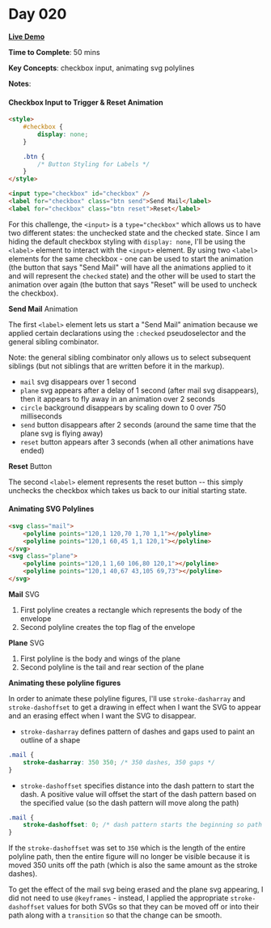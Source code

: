 # Day 020

**<a href="https://css100.aniqa.dev#day-020">Live Demo</a>**

**Time to Complete**: 50 mins

**Key Concepts**: checkbox input, animating svg polylines

**Notes**:

#### Checkbox Input to Trigger & Reset Animation

```html
<style>
	#checkbox {
		display: none;
	}

	.btn {
		/* Button Styling for Labels */
	}
</style>

<input type="checkbox" id="checkbox" />
<label for="checkbox" class="btn send">Send Mail</label>
<label for="checkbox" class="btn reset">Reset</label>
```

For this challenge, the `<input>` is a `type="checkbox"` which allows us to have two different states: the unchecked state and the checked state. Since I am hiding the default checkbox styling with `display: none`, I'll be using the `<label>` element to interact with the `<input>` element. By using two `<label>` elements for the same checkbox - one can be used to start the animation (the button that says "Send Mail" will have all the animations applied to it and will represent the `checked` state) and the other will be used to start the animation over again (the button that says "Reset" will be used to uncheck the checkbox).

**Send Mail** Animation

The first `<label>` element lets us start a "Send Mail" animation because we applied certain declarations using the `:checked` pseudoselector and the general sibling combinator.

Note: the general sibling combinator only allows us to select subsequent siblings (but not siblings that are written before it in the markup).

- `mail` svg disappears over 1 second
- `plane` svg appears after a delay of 1 second (after mail svg disappears), then it appears to fly away in an animation over 2 seconds
- `circle` background disappears by scaling down to 0 over 750 milliseconds
- `send` button disappears after 2 seconds (around the same time that the plane svg is flying away)
- `reset` button appears after 3 seconds (when all other animations have ended)

**Reset** Button

The second `<label>` element represents the reset button -- this simply unchecks the checkbox which takes us back to our initial starting state.

#### Animating SVG Polylines

```html
<svg class="mail">
	<polyline points="120,1 120,70 1,70 1,1"></polyline>
	<polyline points="120,1 60,45 1,1 120,1"></polyline>
</svg>
<svg class="plane">
	<polyline points="120,1 1,60 106,80 120,1"></polyline>
	<polyline points="120,1 40,67 43,105 69,73"></polyline>
</svg>
```

**Mail** SVG

1. First polyline creates a rectangle which represents the body of the envelope
2. Second polyline creates the top flag of the envelope

**Plane** SVG

1. First polyline is the body and wings of the plane
2. Second polyline is the tail and rear section of the plane

**Animating these polyline figures**

In order to animate these polyline figures, I'll use `stroke-dasharray` and `stroke-dashoffset` to get a drawing in effect when I want the SVG to appear and an erasing effect when I want the SVG to disappear.

- `stroke-dasharray` defines pattern of dashes and gaps used to paint an outline of a shape

```css
.mail {
	stroke-dasharray: 350 350; /* 350 dashes, 350 gaps */
}
```

- `stroke-dashoffset` specifies distance into the dash pattern to start the dash. A positive value will offset the start of the dash pattern based on the specified value (so the dash pattern will move along the path)

```css
.mail {
	stroke-dashoffset: 0; /* dash pattern starts the beginning so path is visible */
}
```

If the `stroke-dashoffset` was set to `350` which is the length of the entire polyline path, then the entire figure will no longer be visible because it is moved 350 units off the path (which is also the same amount as the stroke dashes).

To get the effect of the mail svg being erased and the plane svg appearing, I did not need to use `@keyframes` - instead, I applied the appropriate `stroke-dashoffset` values for both SVGs so that they can be moved off or into their path along with a `transition` so that the change can be smooth.
